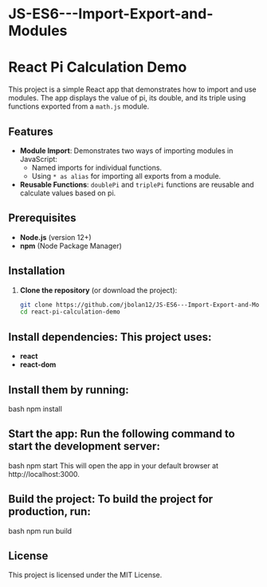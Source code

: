 # JS-ES6---Import-Export-and-Modules

# React Pi Calculation Demo

This project is a simple React app that demonstrates how to import and use modules. The app displays the value of pi, its double, and its triple using functions exported from a `math.js` module.

## Features

- **Module Import**: Demonstrates two ways of importing modules in JavaScript:
  - Named imports for individual functions.
  - Using `* as alias` for importing all exports from a module.
- **Reusable Functions**: `doublePi` and `triplePi` functions are reusable and calculate values based on pi.

## Prerequisites

- **Node.js** (version 12+)
- **npm** (Node Package Manager)

## Installation

1. **Clone the repository** (or download the project):
   ```bash
   git clone https://github.com/jbolan12/JS-ES6---Import-Export-and-Modules
   cd react-pi-calculation-demo

## Install dependencies: This project uses:

- **react**
- **react-dom**

## Install them by running:

bash
npm install

## Start the app: Run the following command to start the development server:

bash
npm start
This will open the app in your default browser at http://localhost:3000.

## Build the project: To build the project for production, run:

bash
npm run build

## License
This project is licensed under the MIT License.
